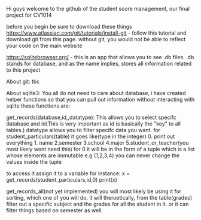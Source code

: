 Hi guys welcome to the github of the student score management, our final project for CV1014

before you begin be sure to download these things
https://www.atlassian.com/git/tutorials/install-git - follow this tutorial and download git from this page. without git, you would not be able to reflect your code on the main website

https://sqlitebrowser.org/ - this is an app that allows you to see .db files. .db stands for database, and as the name implies, stores all information related to this project

About git:
tbc

About sqlite3:
You all do not need to care about database, i have created helper functions so that you can pull out information without interacting with sqlite
these functions are:

get_records(database,id,,datatype): This allows you to select specifc database and id(This is very important as id is basically the "key" to all tables.)
datatype allows you to filter specifc data you want. for student_particulars(table) it goes like(type in the integer) 0. print out everything 1. name  2.semester 3.school 4.major 5.student_or_teacher(you most likely wont need this)
for 0 it will be in the form of a tuple which is a list whose elements are immutable e.g (1,2,3,4) you can never change the values inside the tuple

to access it assign it to a variable for instance:
x = get_records(student_particulars,id,0)
print(x)

get_records_all(not yet implemented) you will most likely be using it for sorting, which one of you will do. it will theroetically, from the table(grades)
filter out a specific subject and the grades for all the student in it. or it can filter things based on semester as well.
